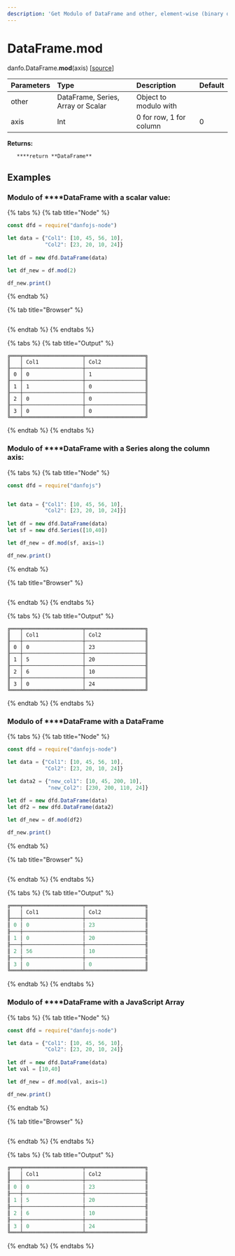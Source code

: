 ```yaml
---
description: 'Get Modulo of DataFrame and other, element-wise (binary operator mod).'
---
```


# DataFrame.mod

danfo.DataFrame.**mod**\(axis\) \[[source](https://github.com/opensource9ja/danfojs/blob/3398c2f540c16ac95599a05b6f2db4eff8a258c9/danfojs/src/core/frame.js#L436)\]

| Parameters | Type | Description | Default |
| :--- | :--- | :--- | :--- |
| other | DataFrame, Series, Array or Scalar | Object to modulo with |  |
| axis | Int | 0 for row, 1 for column | 0 |

**Returns:**

       ****return **DataFrame**

## **Examples**

### Modulo of ****DataFrame with a scalar value:

{% tabs %}
{% tab title="Node" %}
```javascript
const dfd = require("danfojs-node")

let data = {"Col1": [10, 45, 56, 10],
            "Col2": [23, 20, 10, 24]}
            
let df = new dfd.DataFrame(data)

let df_new = df.mod(2)

df_new.print()
```
{% endtab %}

{% tab title="Browser" %}
```

```
{% endtab %}
{% endtabs %}

{% tabs %}
{% tab title="Output" %}
```text
╔═══╤═══════════════════╤═══════════════════╗
║   │ Col1              │ Col2              ║
╟───┼───────────────────┼───────────────────╢
║ 0 │ 0                 │ 1                 ║
╟───┼───────────────────┼───────────────────╢
║ 1 │ 1                 │ 0                 ║
╟───┼───────────────────┼───────────────────╢
║ 2 │ 0                 │ 0                 ║
╟───┼───────────────────┼───────────────────╢
║ 3 │ 0                 │ 0                 ║
╚═══╧═══════════════════╧═══════════════════╝
```
{% endtab %}
{% endtabs %}

### Modulo of  ****DataFrame with a Series along the column axis:

{% tabs %}
{% tab title="Node" %}
```javascript
const dfd = require("danfojs")


let data = {"Col1": [10, 45, 56, 10],
            "Col2": [23, 20, 10, 24]}]
            
let df = new dfd.DataFrame(data)
let sf = new dfd.Series([10,40])

let df_new = df.mod(sf, axis=1)

df_new.print()
```
{% endtab %}

{% tab title="Browser" %}
```

```
{% endtab %}
{% endtabs %}

{% tabs %}
{% tab title="Output" %}
```text
╔═══╤═══════════════════╤═══════════════════╗
║   │ Col1              │ Col2              ║
╟───┼───────────────────┼───────────────────╢
║ 0 │ 0                 │ 23                ║
╟───┼───────────────────┼───────────────────╢
║ 1 │ 5                 │ 20                ║
╟───┼───────────────────┼───────────────────╢
║ 2 │ 6                 │ 10                ║
╟───┼───────────────────┼───────────────────╢
║ 3 │ 0                 │ 24                ║
╚═══╧═══════════════════╧═══════════════════╝
```
{% endtab %}
{% endtabs %}

### Modulo of  ****DataFrame with a DataFrame

{% tabs %}
{% tab title="Node" %}
```javascript
const dfd = require("danfojs-node")

let data = {"Col1": [10, 45, 56, 10],
            "Col2": [23, 20, 10, 24]}
            
let data2 = {"new_col1": [10, 45, 200, 10],
             "new_Col2": [230, 200, 110, 24]}

let df = new dfd.DataFrame(data)
let df2 = new dfd.DataFrame(data2)

let df_new = df.mod(df2)

df_new.print()

```
{% endtab %}

{% tab title="Browser" %}
```

```
{% endtab %}
{% endtabs %}

{% tabs %}
{% tab title="Output" %}
```javascript
╔═══╤═══════════════════╤═══════════════════╗
║   │ Col1              │ Col2              ║
╟───┼───────────────────┼───────────────────╢
║ 0 │ 0                 │ 23                ║
╟───┼───────────────────┼───────────────────╢
║ 1 │ 0                 │ 20                ║
╟───┼───────────────────┼───────────────────╢
║ 2 │ 56                │ 10                ║
╟───┼───────────────────┼───────────────────╢
║ 3 │ 0                 │ 0                 ║
╚═══╧═══════════════════╧═══════════════════╝
```
{% endtab %}
{% endtabs %}

### Modulo of ****DataFrame with a JavaScript Array

{% tabs %}
{% tab title="Node" %}
```javascript
const dfd = require("danfojs-node")

let data = {"Col1": [10, 45, 56, 10],
            "Col2": [23, 20, 10, 24]}
            
let df = new dfd.DataFrame(data)
let val = [10,40]

let df_new = df.mod(val, axis=1)

df_new.print()
```
{% endtab %}

{% tab title="Browser" %}
```

```
{% endtab %}
{% endtabs %}

{% tabs %}
{% tab title="Output" %}
```javascript
╔═══╤═══════════════════╤═══════════════════╗
║   │ Col1              │ Col2              ║
╟───┼───────────────────┼───────────────────╢
║ 0 │ 0                 │ 23                ║
╟───┼───────────────────┼───────────────────╢
║ 1 │ 5                 │ 20                ║
╟───┼───────────────────┼───────────────────╢
║ 2 │ 6                 │ 10                ║
╟───┼───────────────────┼───────────────────╢
║ 3 │ 0                 │ 24                ║
╚═══╧═══════════════════╧═══════════════════╝
```
{% endtab %}
{% endtabs %}

